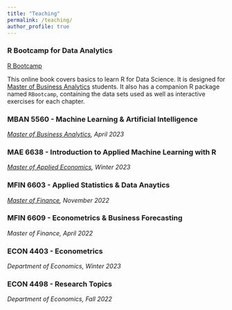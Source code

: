```yaml
---
title: "Teaching"
permalink: /teaching/
author_profile: true
---
```


### R Bootcamp for Data Analytics

[R Bootcamp](https://yaydede.github.io/Bootcamp_book/)

This online book covers basics to learn R for Data Science. It is designed for [Master of Business Analytics](https://www.smu.ca/mban/index.html) students.
It also has a companion R package named `RBootcamp`, containing the data sets used as well as interactive exercises for each chapter.

### MBAN 5560 - Machine Learning & Artificial Intelligence 
*[Master of Business Analytics](https://www.smu.ca/mban/index.html), April 2023*
  
### MAE 6638 - Introduction to Applied Machine Learning with R
*[Master of Applied Economics](https://www.smu.ca/academics/sobey/masters-in-applied-economics.html), Winter 2023*

### MFIN 6603 - Applied Statistics & Data Anaytics
*[Master of Finance](https://www.smu.ca/academics/sobey/master-of-finance.html), November 2022*

### MFIN 6609 - Econometrics & Business Forecasting
*Master of Finance, April 2022*

### ECON 4403 - Econometrics
*Department of Economics, Winter 2023*

### ECON 4498 - Research Topics
*Department of Economics, Fall 2022*
